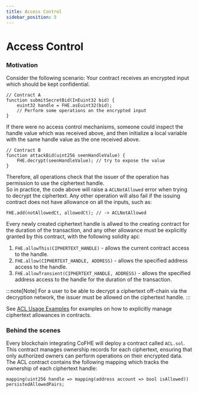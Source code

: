 ```yaml
---
title: Access Control
sidebar_position: 5
---
```


# Access Control

### Motivation

Consider the following scenario: Your contract receives an encrypted input which should be kept confidential.

```solidity
// Contract A
function submitSecretBid(InEuint32 bid) {
    euint32 handle = FHE.asEuint32(bid);
    // Perform some operations on the encrypted input
}
```

If there were no access control mechanisms, someone could inspect the handle value which was received above, and then
initialize a local variable with the same handle value as the one received above.
```solidity
// Contract B
function attackBid(uint256 seenHandleValue) {
    FHE.decrypt(seenHandleValue); // try to expose the value
}
```

Therefore, all operations check that the issuer of the operation has permission to use the ciphertext handle. <br>
So in practice, the code above will raise a `ACLNotAllowed` error when trying to decrypt the ciphertext.
Any other operation will also fail if the issuing contract does not have allowance on all the inputs, such as:
```solidity
FHE.add(notAllowedCt, allowedCt); // -> ACLNotAllowed
```
Every newly created ciphertext handle is allwed to the creating contract for the duration of the transaction, and any other
allowance must be explicitly granted by this contract, with the following solidity api:

1. `FHE.allowThis(CIPHERTEXT_HANDLE)` - allows the current contract access to the handle.
2. `FHE.allow(CIPHERTEXT_HANDLE, ADDRESS)` - allows the specified address access to the handle.
3. `FHE.allowTransient(CIPHERTEXT_HANDLE, ADDRESS)` - allows the specified address access to the handle for the duration of the transaction.

:::note[Note]
For a user to be able to decrypt a ciphertext off-chain via the decryption network, the issuer must be allowed on the ciphertext handle.
:::

See [ACL Usage Examples](../tutorials/acl-usage-examples) for examples on how to explicitly manage ciphertext allowances in contracts.

### Behind the scenes
Every blockchain integrating CoFHE will deploy a contract called `ACL.sol`.
This contract manages ownership records for each ciphertext, ensuring that only authorized owners can perform operations on their encrypted data.
The ACL contract contains the following mapping which tracks the ownership of each ciphertext handle:
```solidity
mapping(uint256 handle => mapping(address account => bool isAllowed)) persistedAllowedPairs;
```